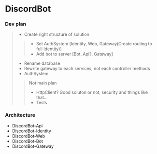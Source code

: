 # DiscordBot
### **Dev plan**
> - Create right structure of solution
> > - Set AuthSystem [Identity, Web, Gateway(Create routing to full Identity)]
> > - Add bot to server [Bot, Api?, Gateway]
> - Rename database
> - Rewrite gateway to each services, not each controller methods
> - AuthSystem
> > Not main plan
> > - HttpClient? Good soluton or not, security and things like that...
> > - Tests
### **Architecture**
- DiscordBot-Api
- DiscordBot-Identity
- DiscordBot-Web
- DiscordBot-Bot
- DiscordBot-Gateway
